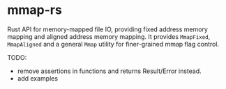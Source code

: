 # mmap-rs

Rust API for memory-mapped file IO, providing fixed address memory mapping and aligned address memory mapping.
It provides `MmapFixed`, `MmapAligned` and a general `Mmap` utility for
finer-grained mmap flag control.

TODO:
- remove assertions in functions and returns Result/Error instead.
- add examples
